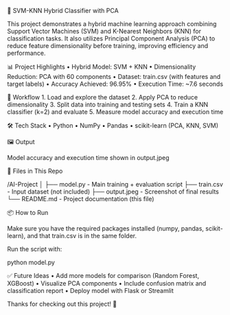 🧠 SVM-KNN Hybrid Classifier with PCA

This project demonstrates a hybrid machine learning approach combining Support Vector Machines (SVM) and K-Nearest Neighbors (KNN) for classification tasks. It also utilizes Principal Component Analysis (PCA) to reduce feature dimensionality before training, improving efficiency and performance.

📊 Project Highlights
	•	Hybrid Model: SVM + KNN
	•	Dimensionality Reduction: PCA with 60 components
	•	Dataset: train.csv (with features and target labels)
	•	Accuracy Achieved: 96.95%
	•	Execution Time: ~7.6 seconds

🚀 Workflow
	1.	Load and explore the dataset
	2.	Apply PCA to reduce dimensionality
	3.	Split data into training and testing sets
	4.	Train a KNN classifier (k=2) and evaluate
	5.	Measure model accuracy and execution time

🛠️ Tech Stack
	•	Python
	•	NumPy
	•	Pandas
	•	scikit-learn (PCA, KNN, SVM)

🖼️ Output

Model accuracy and execution time shown in output.jpeg

📁 Files in This Repo

/AI-Project
│
├── model.py         - Main training + evaluation script
├── train.csv        - Input dataset (not included)
├── output.jpeg      - Screenshot of final results
└── README.md        - Project documentation (this file)

📦 How to Run

Make sure you have the required packages installed (numpy, pandas, scikit-learn), and that train.csv is in the same folder.

Run the script with:

python model.py

✅ Future Ideas
	•	Add more models for comparison (Random Forest, XGBoost)
	•	Visualize PCA components
	•	Include confusion matrix and classification report
	•	Deploy model with Flask or Streamlit

Thanks for checking out this project! 🚀
